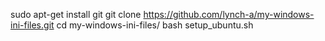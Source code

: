 sudo apt-get install git
git clone https://github.com/lynch-a/my-windows-ini-files.git
cd my-windows-ini-files/
bash setup_ubuntu.sh
